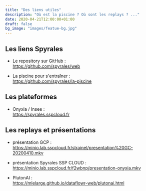 ```yaml
---
title: "Des liens utiles"
description: "Où est la piscine ? Où sont les replays ? ..."
date: 2020-04-21T12:00:00+01:00
draft: false
bg_image: "images/featue-bg.jpg"
---
```


## Les liens Spyrales
- Le repository sur GitHub :  
https://github.com/spyrales/web

- La piscine pour s'entraîner :  
https://github.com/spyrales/la-piscine


## Les plateformes
- Onyxia / Insee :  
https://spyrales.sspcloud.fr


## Les replays et présentations
- présentation GCP :  
https://minio.lab.sspcloud.fr/strainel/presentation%20GC-20200410.mkv

- présentation Spyrales SSP CLOUD :  
https://minio.lab.sspcloud.fr/f2wbnp/presentation-onyxia.mkv

- PlutonAI :  
https://mlelarge.github.io/dataflowr-web/plutonai.html
